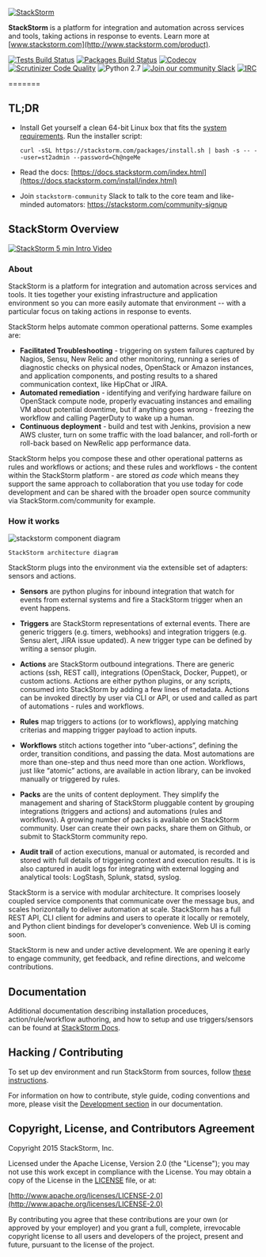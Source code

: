 [![StackStorm](https://github.com/stackstorm/st2/raw/master/stackstorm_logo.png)](http://www.stackstorm.com)

**StackStorm** is a platform for integration and automation across services and tools, taking actions in response to events. Learn more at [www.stackstorm.com](http://www.stackstorm.com/product).

[![Tests Build Status](https://travis-ci.org/StackStorm/st2.svg?branch=master)](https://travis-ci.org/StackStorm/st2) [![Packages Build Status](https://circleci.com/gh/StackStorm/st2/tree/master.svg?style=shield)](https://circleci.com/gh/StackStorm/st2) [![Codecov](https://codecov.io/github/StackStorm/st2/badge.svg?branch=master&service=github)](https://codecov.io/github/StackStorm/st2?branch=master) [![Scrutinizer Code Quality](https://scrutinizer-ci.com/g/StackStorm/st2/badges/quality-score.png?b=master)](https://scrutinizer-ci.com/g/StackStorm/st2/?branch=master) ![Python 2.7](https://img.shields.io/badge/python-2.7-blue.svg) [![Join our community Slack](https://stackstorm-community.herokuapp.com/badge.svg)](https://stackstorm.com/community-signup) [![IRC](https://img.shields.io/irc/%23stackstorm.png)](http://webchat.freenode.net/?channels=stackstorm)

=======

## TL;DR
* Install Get yourself a clean 64-bit Linux box that fits the [system requirements](https://docs.stackstorm.com/install/system_requirements.html). Run the installer script:

   ```
   curl -sSL https://stackstorm.com/packages/install.sh | bash -s -- --user=st2admin --password=Ch@ngeMe
   ```
* Read the docs: [https://docs.stackstorm.com/index.html](https://docs.stackstorm.com/install/index.html)
* Join `stackstorm-community` Slack to talk to the core team and like-minded automators: https://stackstorm.com/community-signup

## StackStorm Overview

[![StackStorm 5 min Intro Video](https://cloud.githubusercontent.com/assets/1294734/10356016/16278d0a-6d27-11e5-987d-c8a7629a69ed.png)](https://www.youtube.com/watch?v=pzZws3ftDtA)

### About

StackStorm is a platform for integration and automation across services and tools. It ties together your existing infrastructure and application environment so you can more easily automate that environment -- with a particular focus on taking actions in response to events.

StackStorm helps automate common operational patterns. Some examples are:

* **Facilitated Troubleshooting** - triggering on system failures captured by Nagios, Sensu, New Relic and other monitoring, running a series of diagnostic checks on physical nodes, OpenStack or Amazon instances, and application components, and posting results to a shared communication context, like HipChat or JIRA.
* **Automated remediation** - identifying and verifying hardware failure on OpenStack compute node, properly evacuating instances and emailing VM about potential downtime, but if anything goes wrong - freezing the workflow and calling PagerDuty to wake up a human.
* **Continuous deployment** - build and test with Jenkins, provision a new AWS cluster, turn on some traffic with the load balancer, and roll-forth or roll-back based on NewRelic app performance data.

StackStorm helps you compose these and other operational patterns as rules and workflows or actions; and these rules and workflows - the content within the StackStorm platform - are stored *as code* which means they support the same approach to collaboration that you use today for code development and can be shared with the broader open source community via StackStorm.com/community for example.

### How it works

![stackstorm component diagram](https://cloud.githubusercontent.com/assets/20028/5688946/fabef9ec-9822-11e4-859e-29bbb67df85b.jpg)

    StackStorm architecture diagram

StackStorm plugs into the environment via the extensible set of adapters: sensors and actions.

* **Sensors** are python plugins for inbound integration that watch for events from external systems and fire a StackStorm trigger when an event happens.

* **Triggers** are StackStorm representations of external events. There are generic triggers (e.g. timers, webhooks) and integration triggers (e.g. Sensu alert, JIRA issue updated). A new trigger type can be defined by writing a sensor plugin.

* **Actions** are StackStorm outbound integrations. There are generic actions (ssh, REST call), integrations (OpenStack, Docker, Puppet), or custom actions. Actions are either python plugins, or any scripts, consumed into StackStorm by adding a few lines of metadata. Actions can be invoked directly by user via CLI or API, or used and called as part of  automations - rules and workflows.

* **Rules** map triggers to actions (or to workflows), applying matching criterias and mapping trigger payload to action inputs.

* **Workflows** stitch actions together into “uber-actions”, defining the order, transition conditions, and passing the data. Most automations are more than one-step and thus need more than one action. Workflows, just like “atomic” actions, are available in action library, can be invoked manually or triggered by rules.

* **Packs** are the units of content deployment. They simplify the management and sharing of StackStorm pluggable content by grouping integrations (triggers and actions) and automations (rules and workflows). A growing number of packs is available on StackStorm community. User can create their own packs,  share them on Github, or submit to StackStorm community repo.

* **Audit trail** of action executions, manual or automated, is recorded and stored with full details of triggering context and execution results. It is is also captured in audit logs for integrating with external logging and analytical tools: LogStash, Splunk, statsd, syslog.

StackStorm is a service with modular architecture. It comprises loosely coupled  service components that communicate over the message bus, and scales horizontally to deliver automation at scale. StackStorm has a full REST API, CLI client for admins and users to operate it locally or remotely, and Python client bindings for developer’s convenience. Web UI is coming soon.

StackStorm is new and under active development. We are opening it early to engage community, get feedback, and refine directions, and welcome contributions.

## Documentation

Additional documentation describing installation proceduces, action/rule/workflow authoring, and how to setup and use triggers/sensors can be found at [StackStorm Docs](http://docs.stackstorm.com).

## Hacking / Contributing

To set up dev environment and run StackStorm from sources, follow [these instructions](https://docs.stackstorm.com/development/sources.html).

For information on how to contribute, style guide, coding conventions and more,
please visit the [Development section](http://docs.stackstorm.com/development/index.html)
in our documentation.

## Copyright, License, and Contributors Agreement

Copyright 2015 StackStorm, Inc.

Licensed under the Apache License, Version 2.0 (the "License"); you may not use this work except in compliance with the License. You may obtain a copy of the License in the [LICENSE](LICENSE) file, or at:

[http://www.apache.org/licenses/LICENSE-2.0](http://www.apache.org/licenses/LICENSE-2.0)

By contributing you agree that these contributions are your own (or approved by your employer) and you grant a full, complete, irrevocable copyright license to all users and developers of the project, present and future, pursuant to the license of the project.
